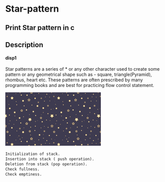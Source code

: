 # Star-pattern
## Print Star pattern in c
## Description
#### disp1
Star patterns are a series of * or any other character used to create some pattern or any geometrical shape such as - square, triangle(Pyramid), rhombus, heart etc. These patterns are often prescribed by many programming books and are best for practicing flow control statement.

![alt text](https://github.com/HrithikKarjule/Star-pattern/blob/master/pattern.png)

    Initialization of stack.
    Insertion into stack ( push operation).
    Deletion from stack (pop operation).
    Check fullness.
    Check emptiness.
